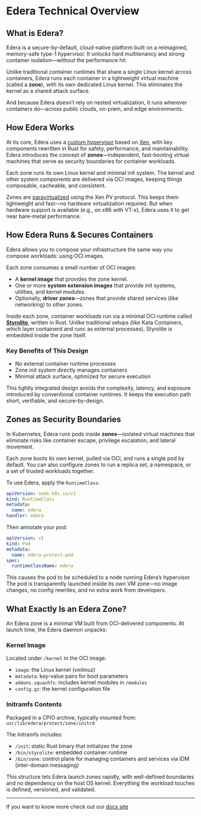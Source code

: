 # Edera Technical Overview

## What is Edera?

Edera is a secure-by-default, cloud-native platform built on a reimagined, memory-safe type-1 hypervisor. It unlocks hard multitenancy and strong container isolation—without the performance hit.

Unlike traditional container runtimes that share a single Linux kernel across containers, Edera runs each container in a lightweight virtual machine (called a **zone**), with its own dedicated Linux kernel. This eliminates the kernel as a shared attack surface.

And because Edera doesn’t rely on nested virtualization, it runs wherever containers do—across public clouds, on-prem, and edge environments.

## How Edera Works

At its core, Edera uses a [custom hypervisor](https://edera.dev/stories/rust-or-bust-our-rewrite-of-the-xen-control-plane) based on [Xen](https://edera.dev/stories/why-edera-built-on-xen-a-secure-container-foundation), with key components rewritten in Rust for safety, performance, and maintainability. Edera introduces the concept of **zones**—independent, fast-booting virtual machines that serve as security boundaries for container workloads.

Each zone runs its own Linux kernel and minimal init system. The kernel and other system components are delivered via OCI images, keeping things composable, cacheable, and consistent.

Zones are [paravirtualized](https://docs.edera.dev/concepts/paravirtualization/) using the Xen PV protocol. This keeps them lightweight and fast—no hardware virtualization required. But when hardware support is available (e.g., on x86 with VT-x), Edera uses it to get near bare-metal performance.

## How Edera Runs & Secures Containers

Edera allows you to compose your infrastructure the same way you compose workloads: using OCI images.

Each zone consumes a small number of OCI images:

- A **kernel image** that provides the zone kernel.
- One or more **system extension images** that provide init systems, utilities, and kernel modules.
- Optionally, **driver zones**—zones that provide shared services (like networking) to other zones.

Inside each zone, container workloads run via a minimal OCI runtime called [**Styrolite**]((https://github.com/edera-dev/styrolite/)), written in Rust. Unlike traditional setups (like Kata Containers, which layer containerd and runc as external processes), Styrolite is embedded inside the zone itself.

### Key Benefits of This Design

- No external container runtime processes  
- Zone init system directly manages containers  
- Minimal attack surface, optimized for secure execution

This tightly integrated design avoids the complexity, latency, and exposure introduced by conventional container runtimes. It keeps the execution path short, verifiable, and secure-by-design.

## Zones as Security Boundaries

In Kubernetes, Edera runs pods inside **zones**—isolated virtual machines that eliminate risks like container escape, privilege escalation, and lateral movement.

Each zone boots its own kernel, pulled via OCI, and runs a single pod by default. You can also configure zones to run a replica set, a namespace, or a set of trusted workloads together.

To use Edera, apply the `RuntimeClass`:

```yaml
apiVersion: node.k8s.io/v1
kind: RuntimeClass
metadata:
  name: edera
handler: edera
```

Then annotate your pod:

```yaml
apiVersion: v1
kind: Pod
metadata:
  name: edera-protect-pod
spec:
  runtimeClassName: edera
```

This causes the pod to be scheduled to a node running Edera’s hypervisor. The pod is transparently launched inside its own VM zone—no image changes, no config rewrites, and no extra work from developers.

## What Exactly Is an Edera Zone?

An Edera zone is a minimal VM built from OCI-delivered components. At launch time, the Edera daemon unpacks:

### Kernel Image

Located under `/kernel` in the OCI image:

- `image`: the Linux kernel (vmlinuz)
- `metadata`: key-value pairs for boot parameters
- `addons.squashfs`: includes kernel modules in `/modules`
- `config.gz`: the kernel configuration file

### Initramfs Contents

Packaged in a CPIO archive, typically mounted from:
`usr/lib/edera/protect/zone/initrd`

The initramfs includes:

- `/init`: static Rust binary that initializes the zone
- `/bin/styrolite`: embedded container runtime
- `/bin/zone`: control plane for managing containers and services via IDM (inter-domain messaging)

This structure lets Edera launch zones rapidly, with well-defined boundaries and no dependency on the host OS kernel. Everything the workload touches is defined, versioned, and validated.

---
If you want to know more check out our [docs site](https://docs.edera.dev)
